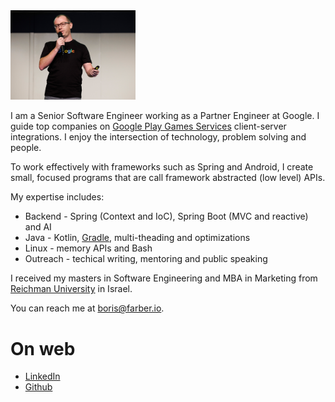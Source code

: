 
<img src="img/Header.jpg" width="200"/>

I am a Senior Software Engineer working as a Partner Engineer at Google. I guide top companies on 
[Google Play Games Services](https://developer.android.com/games/pgs/overview) client-server integrations.
I enjoy the intersection of technology, problem solving and people.

To work effectively with frameworks such
as Spring and Android, I create small, focused programs that are call framework abstracted (low level) APIs.
 
My expertise includes:  
* Backend - Spring (Context and IoC), Spring Boot (MVC and reactive) and AI  
* Java - Kotlin, [Gradle](https://gradle.org/), multi-theading and optimizations
* Linux - memory APIs and Bash
* Outreach - techical writing, mentoring and public speaking

I received my masters in Software Engineering and MBA in Marketing from [Reichman 
University](https://www.runi.ac.il/en/) in Israel.

You can reach me at <boris@farber.io>.

# On web
* [LinkedIn](https://www.linkedin.com/in/borisfarber/) 
* [Github](https://github.com/borisf) 
